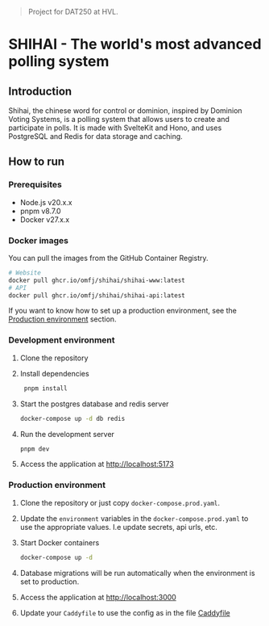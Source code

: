 > Project for DAT250 at HVL.

# SHIHAI - The world's most advanced polling system

## Introduction

Shihai, the chinese word for control or dominion, inspired by Dominion Voting Systems, is a polling system that allows users to create and participate in polls. It is made with SvelteKit and Hono, and uses PostgreSQL and Redis for data storage and caching.

## How to run

### Prerequisites

- Node.js v20.x.x
- pnpm v8.7.0
- Docker v27.x.x

### Docker images

You can pull the images from the GitHub Container Registry.

```sh
# Website
docker pull ghcr.io/omfj/shihai/shihai-www:latest
# API
docker pull ghcr.io/omfj/shihai/shihai-api:latest
```

If you want to know how to set up a production environment, see the [Production environment](#production-environment) section.

### Development environment

1. Clone the repository

2. Install dependencies

   ```sh
    pnpm install
   ```

3. Start the postgres database and redis server

   ```sh
   docker-compose up -d db redis
   ```

4. Run the development server

   ```sh
   pnpm dev
   ```

5. Access the application at [http://localhost:5173](http://localhost:5173)

### Production environment

1. Clone the repository or just copy `docker-compose.prod.yaml`.

2. Update the `environment` variables in the `docker-compose.prod.yaml` to use the appropriate values. I.e update secrets, api urls, etc.

3. Start Docker containers

   ```sh
   docker-compose up -d
   ```

4. Database migrations will be run automatically when the environment is set to production.

5. Access the application at [http://localhost:3000](http://localhost:3000)

6. Update your `Caddyfile` to use the config as in the file [Caddyfile](./etc/Caddyfile)
